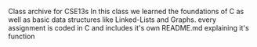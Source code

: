 Class archive for CSE13s
In this class we learned the foundations of C as well as basic data structures like Linked-Lists and Graphs. every assignment is coded in C and includes it's own README.md explaining it's function
